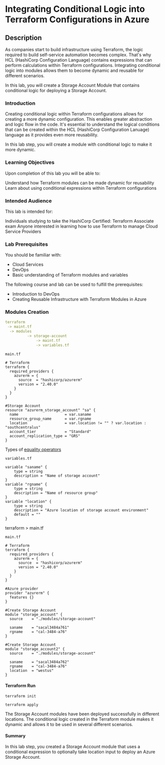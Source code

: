 # Integrating Conditional Logic into Terraform Configurations in Azure

## Description
As companies start to build infrastructure using Terraform, the logic required to build self-service automation becomes complex. That's why HCL (HashiCorp Configuration Language) contains expressions that can perform calculations within Terraform configurations. Integrating conditional logic into modules allows them to become dynamic and reusable for different scenarios. 

In this lab, you will create a Storage Account Module that contains conditional logic for deploying a Storage Account. 

### Introduction

Creating conditional logic within Terraform configurations allows for creating a more dynamic configuration. This enables greater abstraction and logic flow in the code. 
It's essential to understand the logical conditions that can be created within the HCL (HashiCorp Configuration Lanuage) language as it provides even more reusability.

In this lab step, you will create a module with conditional logic to make it more dynamic.

### Learning Objectives
Upon completion of this lab you will be able to:

Understand how Terraform modules can be made dynamic for reusability
Learn about using conditional expressions within Terraform configurations

### Intended Audience
This lab is intended for:

Individuals studying to take the HashiCorp Certified: Terraform Associate exam
Anyone interested in learning how to use Terraform to manage Cloud Service Providers

### Lab Prerequisites
You should be familiar with:

- Cloud Services
- DevOps
- Basic understanding of Terraform modules and variables
  
The following course and lab can be used to fulfill the prerequisites:

- Introduction to DevOps
- Creating Reusable Infrastructure with Terraform Modules in Azure

### Modules Creation
```yaml
terraform
 -> maint.tf
  -> modules
          -> storage-account
              -> maint.tf
              -> variables.tf
```

```main.tf```
```hcl
# Terraform
terraform {
  required_providers {
    azurerm = {
      source  = "hashicorp/azurerm"
      version = "2.40.0"
    }
  }
}

#Storage Account
resource "azurerm_storage_account" "sa" {
  name                     = var.saname
  resource_group_name      = var.rgname
  location                 = var.location != "" ? var.location : "southcentralus"
  account_tier             = "Standard"
  account_replication_type = "GRS"
}
```
Types of [equality operators](https://developer.hashicorp.com/terraform/language/expressions#arithmetic-and-logical-operators)

```variables.tf```
```hcl
variable "saname" {
    type = string
    description = "Name of storage account"
}
variable "rgname" {
    type = string
    description = "Name of resource group"
}
variable "location" {
    type = string
    description = "Azure location of storage account environment"
    default = ""
}
```
terraform > main.tf

```main.tf```
```hcl
# Terraform
terraform {
  required_providers {
    azurerm = {
      source  = "hashicorp/azurerm"
      version = "2.40.0"
    }
  }
}

#Azure provider
provider "azurerm" {
  features {}
}

#Create Storage Account
module "storage_account" {
  source    = "./modules/storage-account"

  saname    = "sacal3484a761"
  rgname    = "cal-3484-a76"
}

#Create Storage Account
module "storage_account2" {
  source    = "./modules/storage-account"

  saname    = "sacal3484a762"
  rgname    = "cal-3484-a76"
  location  = "westus"
}
```

#### Terraform Run
```hcl
terraform init

terraform apply

```

The Storage Account modules have been deployed successfully in different locations. The conditional logic created in the Terraform module makes it dynamic and allows it to be used in several different scenarios. 

#### Summary
In this lab step, you created a Storage Account module that uses a conditional expression to optionally take location input to deploy an Azure Storage Account.
